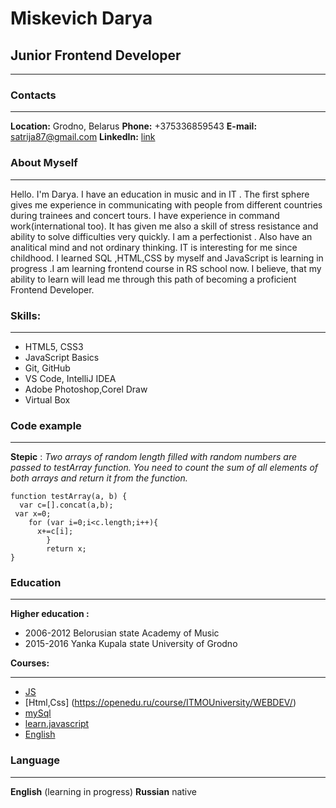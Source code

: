# Miskevich Darya

## Junior Frontend Developer

--- - -

### Contacts

--- - -

**Location:** Grodno, Belarus
**Phone:** +375336859543
**E-mail:** satrija87@gmail.com
**LinkedIn:** [link](linkedin.com/in/darya-pronina-a10836ab)

### About Myself

--- - -

Hello. I'm Darya. I have an education in music and in IT . 
The first sphere gives me experience in communicating with people from different countries during trainees and concert tours. I have experience in command work(international too).
It has given me also a skill of stress resistance and ability to solve difficulties very quickly.
I am a perfectionist . Also have an analitical mind and not ordinary thinking.
IT is interesting for me since childhood. I learned SQL ,HTML,CSS by myself and JavaScript is learning in progress .I am learning frontend course in RS school now.
I believe, that my ability to learn will lead me through this path of becoming a proficient Frontend Developer.


### Skills:

--- - -

* HTML5, CSS3
* JavaScript Basics
* Git, GitHub
* VS Code, IntelliJ IDEA
* Adobe Photoshop,Corel Draw
* Virtual Box


### Code example

--- - -

**Stepic** : *Two arrays of random length filled with random numbers are passed to  testArray function. You need to count the sum of all elements of both arrays and return it from the function.*
```
function testArray(a, b) {
  var c=[].concat(a,b);
 var x=0;
    for (var i=0;i<c.length;i++){
      x+=c[i];
        }
        return x;
}
```


### Education 

--- - - 

**Higher education :**
* 2006-2012 Belorusian state Academy of Music
* 2015-2016 Yanka Kupala state University of Grodno


**Courses:**

--- - - 

* [JS](https://stepik.org/course/2223)
* [Html,Css] (https://openedu.ru/course/ITMOUniversity/WEBDEV/)
* [mySql](https://sqlbolt.com/)
* [learn.javascript](https://learn.javascript.ru/)
* [English](https://yes-grodno.by/)


### Language

--- - - 

**English** (learning in progress)
**Russian** native